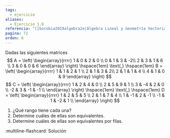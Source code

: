 ```yaml
---
tags:
  - ejercicio
aliases:
  - Ejercicio 1.8
referencia: "[[borobia2019algebra2e|Álgebra Lineal y Geometría Vectorial (2a ed)]]"
pagina: 72
orden: 8
---
```

Dadas las siguientes matrices
$$
A = \left(
\begin{array}{rrrr}
1 & 0 & 2 & 0 \\
0 & 1 & 3 & -2\\
2 & 3 & 1 & 6 \\
3 & 0 & 0 & 6
\end{array}
\right)
\hspace{1em} \text{,} \hspace{1em}
B = \left(
\begin{array}{rrrr}
1 & 1 & 2 & 1 \\
2 & 1 & 3 & 2\\
2 & 1 & 1 & 4 \\
4 & 1 & 0 & 9
\end{array}
\right)
$$
$$
C = \left(
\begin{array}{rrrr}
     1 &  2 &  4 &  0 \\
     2 &  5 &  9 &  1 \\
     3 & -4 &  2 &  0 \\
    -2 &  3 & -1 & -1 \\
\end{array}
\right)
\hspace{1em} \text{,} \hspace{1em}
D = \left(
\begin{array}{rrrr}
     1 &  2 &  5 &  5 \\
     2 &  1 &  7 &  4 \\
     1 & -1 &  2 & -1 \\
    -1 &  1 & -2 &  1 \\
\end{array}
\right)
$$
1. ¿Qué rango tiene cada una?
2. Determine cuáles de ellas son equivalentes.
3. Determine cuáles de ellas son equivalentes por filas.

:multiline-flashcard:
Solución
